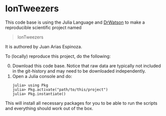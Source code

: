 # IonTweezers

This code base is using the Julia Language and [DrWatson](https://juliadynamics.github.io/DrWatson.jl/stable/)
to make a reproducible scientific project named
> IonTweezers

It is authored by Juan Arias Espinoza.

To (locally) reproduce this project, do the following:

0. Download this code base. Notice that raw data are typically not included in the
   git-history and may need to be downloaded independently.
1. Open a Julia console and do:
   ```
   julia> using Pkg
   julia> Pkg.activate("path/to/this/project")
   julia> Pkg.instantiate()
   ```

This will install all necessary packages for you to be able to run the scripts and
everything should work out of the box.
